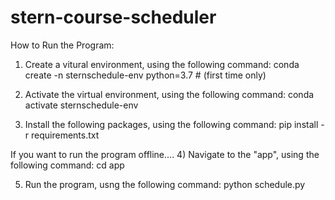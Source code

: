 # stern-course-scheduler

How to Run the Program:

1) Create a vitural environment, using the following command:
conda create -n sternschedule-env python=3.7 # (first time only)

2) Activate the virtual environment, using the following command:
conda activate sternschedule-env

3) Install the following packages, using the following command:
pip install -r requirements.txt

If you want to run the program offline....
4) Navigate to the "app", using the following command:
cd app

5) Run the program, usng the following command:
python schedule.py



